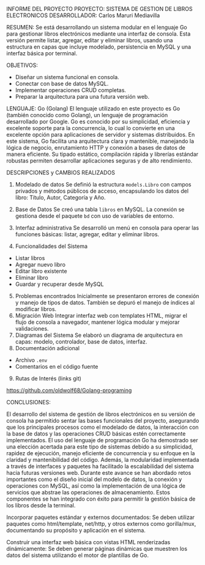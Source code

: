 INFORME DEL PROYECTO
PROYECTO:
SISTEMA DE GESTION DE LIBROS ELECTRONICOS
DESARROLLADOR: Carlos Maruri Mediavilla

RESUMEN:
Se está desarrollando un sistema modular en el lenguaje Go para gestionar libros electrónicos mediante una interfaz de consola. Esta versión permite listar, agregar, editar y eliminar libros, usando una estructura en capas que incluye modelado, persistencia en MySQL y una interfaz básica por terminal.

OBJETIVOS:
- Diseñar un sistema funcional en consola.
- Conectar con base de datos MySQL.
- Implementar operaciones CRUD completas.
- Preparar la arquitectura para una futura versión web.

LENGUAJE:
Go (Golang)
El lenguaje utilizado en este proyecto es Go (también conocido como Golang), un lenguaje de programación desarrollado por Google. Go es conocido por su simplicidad, eficiencia y excelente soporte para la concurrencia, lo cual lo convierte en una excelente opción para aplicaciones de servidor y sistemas distribuidos. En este sistema, Go facilita una arquitectura clara y mantenible, manejando la lógica de negocio, enrutamiento HTTP y conexión a bases de datos de manera eficiente. Su tipado estático, compilación rápida y librerías estándar robustas permiten desarrollar aplicaciones seguras y de alto rendimiento.

DESCRIPCIONES y CAMBIOS REALIZADOS
1. Modelado de datos
Se definió la estructura `models.Libro` con campos privados y métodos públicos de acceso, encapsulando los datos del libro: Título, Autor, Categoría y Año.


2. Base de Datos
Se creó una tabla `libros` en MySQL. La conexión se gestiona desde el paquete `bd` con uso de variables de entorno.
3. Interfaz administrativa
Se desarrolló un menú en consola para operar las funciones básicas: listar, agregar, editar y eliminar libros.
4. Funcionalidades del Sistema
- Listar libros
- Agregar nuevo libro
- Editar libro existente
- Eliminar libro
- Guardar y recuperar desde MySQL
5. Problemas encontrados
Inicialmente se presentaron errores de conexión y manejo de tipos de datos. También se depuró el manejo de índices al modificar libros.
6. Migración Web
Integrar interfaz web con templates HTML, migrar el flujo de consola a navegador, mantener lógica modular y mejorar validaciones.
7. Diagramas del Sistema
Se elaboró un diagrama de arquitectura en capas: modelo, controlador, base de datos, interfaz.
8. Documentación adicional
- Archivo `.env`
- Comentarios en el código fuente
9. Rutas de Interés (links git)
  
https://github.com/oldwolf68/Golang-programing


CONCLUSIONES:

El desarrollo del sistema de gestión de libros electrónicos en su versión de consola ha permitido sentar las bases funcionales del proyecto, asegurando que los principales procesos como el modelado de datos, la interacción con la base de datos y las operaciones CRUD básicas estén correctamente implementados. El uso del lenguaje de programación Go ha demostrado ser una elección acertada para este tipo de sistemas debido a su simplicidad, rapidez de ejecución, manejo eficiente de concurrencia y su enfoque en la claridad y mantenibilidad del código. 
Además, la modularidad implementada a través de interfaces y paquetes ha facilitado la escalabilidad del sistema hacia futuras versiones web. Durante este avance se han abordado retos importantes como el diseño inicial del modelo de datos, la conexión y operaciones con MySQL, así como la implementación de una lógica de servicios que abstrae las operaciones de almacenamiento. Estos componentes se han integrado con éxito para permitir la gestión básica de los libros desde la terminal.


Incorporar paquetes estándar y externos documentados:
Se deben utilizar paquetes como html/template, net/http, y otros externos como gorilla/mux, documentando su propósito y aplicación en el sistema.

Construir una interfaz web básica con vistas HTML renderizadas dinámicamente:
Se deben generar páginas dinámicas que muestren los datos del sistema utilizando el motor de plantillas de Go.
